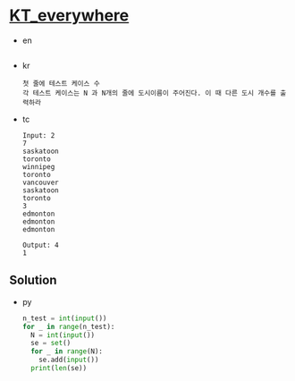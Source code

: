 # [KT_everywhere](https://open.kattis.com/problems/everywhere)

* en

  ```en

  ```

* kr

  ```kr
  첫 줄에 테스트 케이스 수
  각 테스트 케이스는 N 과 N개의 줄에 도시이름이 주어진다. 이 때 다른 도시 개수를 출력하라
  ```

* tc

  ```tc
  Input: 2
  7
  saskatoon
  toronto
  winnipeg
  toronto
  vancouver
  saskatoon
  toronto
  3
  edmonton
  edmonton
  edmonton

  Output: 4
  1
  ```

## Solution

* py

  ```py
  n_test = int(input())
  for _ in range(n_test):
    N = int(input())
    se = set()
    for _ in range(N):
      se.add(input())
    print(len(se))
  ```
